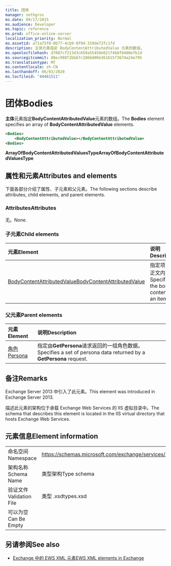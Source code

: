 ```yaml
---
title: 团体
manager: sethgros
ms.date: 09/17/2015
ms.audience: Developer
ms.topic: reference
ms.prod: office-online-server
localization_priority: Normal
ms.assetid: a71a75f0-0b77-4cb9-8f9d-319de72fc1fd
description: 主体元素指定 BodyContentAttributedValue 元素的数组。
ms.openlocfilehash: d7087cf213d3c659a55458e021f4b8f0400efb1d
ms.sourcegitcommit: 88ec988f2bb67c1866d06b361615f3674a24e795
ms.translationtype: MT
ms.contentlocale: zh-CN
ms.lasthandoff: 06/03/2020
ms.locfileid: "44461511"
---
```

# <a name="bodies"></a><span data-ttu-id="39e9f-103">团体</span><span class="sxs-lookup"><span data-stu-id="39e9f-103">Bodies</span></span>

<span data-ttu-id="39e9f-104">**主体**元素指定**BodyContentAttributedValue**元素的数组。</span><span class="sxs-lookup"><span data-stu-id="39e9f-104">The **Bodies** element specifies an array of **BodyContentAttributedValue** elements.</span></span> 
  
```XML
<Bodies>
    <BodyContentAttributedValue></BodyContentAttributedValue>
<Bodies>
```

 <span data-ttu-id="39e9f-105">**ArrayOfBodyContentAttributedValuesType**</span><span class="sxs-lookup"><span data-stu-id="39e9f-105">**ArrayOfBodyContentAttributedValuesType**</span></span>
## <a name="attributes-and-elements"></a><span data-ttu-id="39e9f-106">属性和元素</span><span class="sxs-lookup"><span data-stu-id="39e9f-106">Attributes and elements</span></span>

<span data-ttu-id="39e9f-107">下面各部分介绍了属性、子元素和父元素。</span><span class="sxs-lookup"><span data-stu-id="39e9f-107">The following sections describe attributes, child elements, and parent elements.</span></span>
  
### <a name="attributes"></a><span data-ttu-id="39e9f-108">Attributes</span><span class="sxs-lookup"><span data-stu-id="39e9f-108">Attributes</span></span>

<span data-ttu-id="39e9f-109">无。</span><span class="sxs-lookup"><span data-stu-id="39e9f-109">None.</span></span>
  
### <a name="child-elements"></a><span data-ttu-id="39e9f-110">子元素</span><span class="sxs-lookup"><span data-stu-id="39e9f-110">Child elements</span></span>

|<span data-ttu-id="39e9f-111">**元素**</span><span class="sxs-lookup"><span data-stu-id="39e9f-111">**Element**</span></span>|<span data-ttu-id="39e9f-112">**说明**</span><span class="sxs-lookup"><span data-stu-id="39e9f-112">**Description**</span></span>|
|:-----|:-----|
|[<span data-ttu-id="39e9f-113">BodyContentAttributedValue</span><span class="sxs-lookup"><span data-stu-id="39e9f-113">BodyContentAttributedValue</span></span>](bodycontentattributedvalue.md) <br/> |<span data-ttu-id="39e9f-114">指定项目的正文内容。</span><span class="sxs-lookup"><span data-stu-id="39e9f-114">Specifies the body content of an item.</span></span>  <br/> |
   
### <a name="parent-elements"></a><span data-ttu-id="39e9f-115">父元素</span><span class="sxs-lookup"><span data-stu-id="39e9f-115">Parent elements</span></span>

|<span data-ttu-id="39e9f-116">**元素**</span><span class="sxs-lookup"><span data-stu-id="39e9f-116">**Element**</span></span>|<span data-ttu-id="39e9f-117">**说明**</span><span class="sxs-lookup"><span data-stu-id="39e9f-117">**Description**</span></span>|
|:-----|:-----|
|[<span data-ttu-id="39e9f-118">角色</span><span class="sxs-lookup"><span data-stu-id="39e9f-118">Persona</span></span>](persona.md) <br/> |<span data-ttu-id="39e9f-119">指定由**GetPersona**请求返回的一组角色数据。</span><span class="sxs-lookup"><span data-stu-id="39e9f-119">Specifies a set of persona data returned by a **GetPersona** request.</span></span>  <br/> |
   
## <a name="remarks"></a><span data-ttu-id="39e9f-120">备注</span><span class="sxs-lookup"><span data-stu-id="39e9f-120">Remarks</span></span>

<span data-ttu-id="39e9f-121">Exchange Server 2013 中引入了此元素。</span><span class="sxs-lookup"><span data-stu-id="39e9f-121">This element was introduced in Exchange Server 2013.</span></span>
  
<span data-ttu-id="39e9f-122">描述此元素的架构位于承载 Exchange Web Services 的 IIS 虚拟目录中。</span><span class="sxs-lookup"><span data-stu-id="39e9f-122">The schema that describes this element is located in the IIS virtual directory that hosts Exchange Web Services.</span></span>
  
## <a name="element-information"></a><span data-ttu-id="39e9f-123">元素信息</span><span class="sxs-lookup"><span data-stu-id="39e9f-123">Element information</span></span>

|||
|:-----|:-----|
|<span data-ttu-id="39e9f-124">命名空间</span><span class="sxs-lookup"><span data-stu-id="39e9f-124">Namespace</span></span>  <br/> |https://schemas.microsoft.com/exchange/services/2006/types  <br/> |
|<span data-ttu-id="39e9f-125">架构名称</span><span class="sxs-lookup"><span data-stu-id="39e9f-125">Schema Name</span></span>  <br/> |<span data-ttu-id="39e9f-126">类型架构</span><span class="sxs-lookup"><span data-stu-id="39e9f-126">Type schema</span></span>  <br/> |
|<span data-ttu-id="39e9f-127">验证文件</span><span class="sxs-lookup"><span data-stu-id="39e9f-127">Validation File</span></span>  <br/> |<span data-ttu-id="39e9f-128">类型 .xsd</span><span class="sxs-lookup"><span data-stu-id="39e9f-128">types.xsd</span></span>  <br/> |
|<span data-ttu-id="39e9f-129">可以为空</span><span class="sxs-lookup"><span data-stu-id="39e9f-129">Can Be Empty</span></span>  <br/> ||
   
## <a name="see-also"></a><span data-ttu-id="39e9f-130">另请参阅</span><span class="sxs-lookup"><span data-stu-id="39e9f-130">See also</span></span>



- [<span data-ttu-id="39e9f-131">Exchange 中的 EWS XML 元素</span><span class="sxs-lookup"><span data-stu-id="39e9f-131">EWS XML elements in Exchange</span></span>](ews-xml-elements-in-exchange.md)

